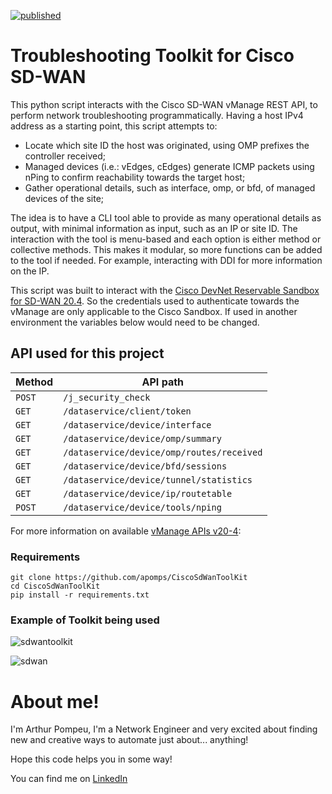 [![published](https://static.production.devnetcloud.com/codeexchange/assets/images/devnet-published.svg)](https://developer.cisco.com/codeexchange/github/repo/apomps/CiscoSdWanToolKit)
# Troubleshooting Toolkit for Cisco SD-WAN

This python script interacts with the Cisco SD-WAN vManage REST API, to perform network troubleshooting programmatically.
Having a host IPv4 address as a starting point, this script attempts to:
- Locate which site ID the host was originated, using OMP prefixes the controller received;
- Managed devices (i.e.: vEdges, cEdges) generate ICMP packets using nPing to confirm reachability towards the target host;
- Gather operational details, such as interface, omp, or bfd, of managed devices of the site;

The idea is to have a CLI tool able to provide as many operational details as output, with minimal information as input, such as an IP or site ID.
The interaction with the tool is menu-based and each option is either method or collective methods. This makes it modular, so more functions can be added to the tool if needed. For example, interacting with DDI for more information on the IP.

This script was built to interact with the [Cisco DevNet Reservable Sandbox for SD-WAN 20.4](https://devnetsandbox.cisco.com/RM/Diagram/Index/4a0f4308-1fc4-4f4c-ae8c-2734f705bd21?diagramType=Topology). So the credentials used to authenticate towards the vManage are only applicable to the Cisco Sandbox. If used in another environment the variables below would need to be changed.

## API used for this project
| Method | API path |
| --- | --- |
| `POST` | `/j_security_check` |
| `GET` | `/dataservice/client/token` |
| `GET` | `/dataservice/device/interface` |
| `GET` | `/dataservice/device/omp/summary` |
| `GET` | `/dataservice/device/omp/routes/received` |
| `GET` | `/dataservice/device/bfd/sessions` |
| `GET` | `/dataservice/device/tunnel/statistics` |
| `GET` | `/dataservice/device/ip/routetable` |
| `POST` | `/dataservice/device/tools/nping` |

For more information on available [vManage APIs v20-4](https://developer.cisco.com/docs/sdwan/#!sd-wan-vmanage-v20-4):

### Requirements
```
git clone https://github.com/apomps/CiscoSdWanToolKit
cd CiscoSdWanToolKit
pip install -r requirements.txt
```

### Example of Toolkit being used
![sdwantoolkit](https://user-images.githubusercontent.com/68168232/174201627-d6024e13-3f32-49be-aaaf-46d47da84cf4.png)

![sdwan](https://user-images.githubusercontent.com/68168232/174213051-48b85589-7312-48c0-bbab-3cdf0d477a0e.gif)


# About me!
I'm Arthur Pompeu, I'm a Network Engineer and very excited about finding new and creative ways to automate just about... anything!

Hope this code helps you in some way!

You can find me on [LinkedIn](https://linkedin.com/in/arthur-pompeu-3459bb23)
